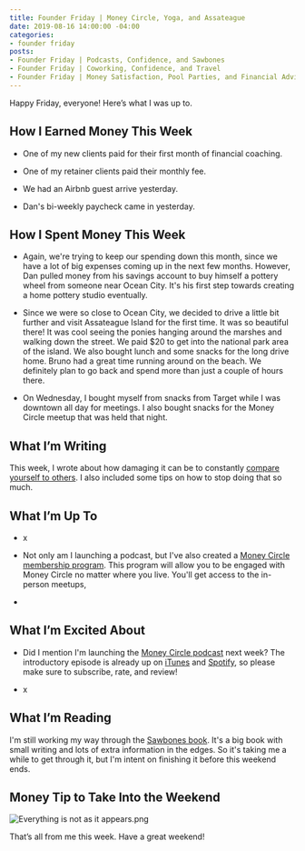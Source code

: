 ```yaml
---
title: Founder Friday | Money Circle, Yoga, and Assateague
date: 2019-08-16 14:00:00 -04:00
categories:
- founder friday
posts:
- Founder Friday | Podcasts, Confidence, and Sawbones
- Founder Friday | Coworking, Confidence, and Travel
- Founder Friday | Money Satisfaction, Pool Parties, and Financial Advice
---
```


Happy Friday, everyone! Here’s what I was up to.

## **How I Earned Money This Week**

* One of my new clients paid for their first month of financial coaching.

* One of my retainer clients paid their monthly fee.

* We had an Airbnb guest arrive yesterday.

* Dan's bi-weekly paycheck came in yesterday.

## **How I Spent Money This Week**

* Again, we're trying to keep our spending down this month, since we have a lot of big expenses coming up in the next few months. However, Dan pulled money from his savings account to buy himself a pottery wheel from someone near Ocean City. It's his first step towards creating a home pottery studio eventually.

* Since we were so close to Ocean City, we decided to drive a little bit further and visit Assateague Island for the first time. It was so beautiful there! It was cool seeing the ponies hanging around the marshes and walking down the street. We paid $20 to get into the national park area of the island. We also bought lunch and some snacks for the long drive home. Bruno had a great time running around on the beach. We definitely plan to go back and spend more than just a couple of hours there.

* On Wednesday, I bought myself from snacks from Target while I was downtown all day for meetings. I also bought snacks for the Money Circle meetup that was held that night.

## **What I’m Writing**

This week, I wrote about how damaging it can be to constantly [compare yourself to others](https://www.maggiegermano.com/blog/comparing-yourself-to-others-means-youll-never-feel-satisfied/). I also included some tips on how to stop doing that so much.

## **What I’m Up To**

* x

* Not only am I launching a podcast, but I've also created a [Money Circle membership program](https://maggiegermano.podia.com/inner-circle). This program will allow you to be engaged with Money Circle no matter where you live. You'll get access to the in-person meetups, 

* 

## **What I’m Excited About**

* Did I mention I'm launching the [Money Circle podcast](https://moneycircle.simplecast.com/) next week? The introductory episode is already up on [iTunes](https://podcasts.apple.com/us/podcast/money-circle/id1476319828?l) and [Spotify](https://open.spotify.com/show/5XIJDpfL2UJTExmSeGGxXJ?si=rDbRrSjISjylrEwL4Qlj3w), so please make sure to subscribe, rate, and review! 

* x

## **What I’m Reading**

I'm still working my way through the [Sawbones book](https://www.simonandschuster.com/books/The-Sawbones-Book/Justin-McElroy/9781681883816). It's a big book with small writing and lots of extra information in the edges. So it's taking me a while to get through it, but I'm intent on finishing it before this weekend ends. 

## **Money Tip to Take Into the Weekend**

![Everything is not as it appears.png](/uploads/Everything%20is%20not%20as%20it%20appears.png)

That’s all from me this week. Have a great weekend!